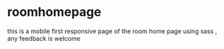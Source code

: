 # roomhomepage 
this is a mobile first responsive page of the room home page using sass , any feedback is welcome
